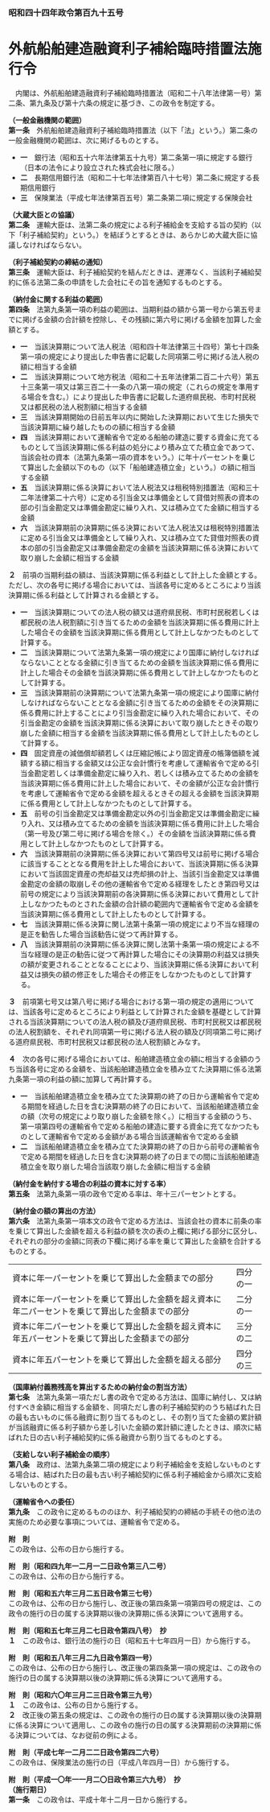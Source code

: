 ### 昭和四十四年政令第百九十五号  
# 外航船舶建造融資利子補給臨時措置法施行令  
　内閣は、外航船舶建造融資利子補給臨時措置法（昭和二十八年法律第一号）第二条、第九条及び第十六条の規定に基づき、この政令を制定する。  
  
**（一般金融機関の範囲）**  
**第一条**　外航船舶建造融資利子補給臨時措置法（以下「法」という。）第二条の一般金融機関の範囲は、次に掲げるものとする。  
* **一**　銀行法（昭和五十六年法律第五十九号）第二条第一項に規定する銀行（日本の法令により設立された株式会社に限る。）  
* **二**　長期信用銀行法（昭和二十七年法律第百八十七号）第二条に規定する長期信用銀行  
* **三**　保険業法（平成七年法律第百五号）第二条第二項に規定する保険会社  
  
**（大蔵大臣との協議）**  
**第二条**　運輸大臣は、法第二条の規定による利子補給金を支給する旨の契約（以下「利子補給契約」という。）を結ぼうとするときは、あらかじめ大蔵大臣に協議しなければならない。  
  
**（利子補給契約の締結の通知）**  
**第三条**　運輸大臣は、利子補給契約を結んだときは、遅滞なく、当該利子補給契約に係る法第二条の申請をした会社にその旨を通知するものとする。  
  
**（納付金に関する利益の範囲）**  
**第四条**　法第九条第一項の利益の範囲は、当期利益の額から第一号から第五号までに掲げる金額の合計額を控除し、その残額に第六号に掲げる金額を加算した金額とする。  
* **一**　当該決算期について法人税法（昭和四十年法律第三十四号）第七十四条第一項の規定により提出した申告書に記載した同項第二号に掲げる法人税の額に相当する金額  
* **二**　当該決算期について地方税法（昭和二十五年法律第二百二十六号）第五十三条第一項又は第三百二十一条の八第一項の規定（これらの規定を準用する場合を含む。）により提出した申告書に記載した道府県民税、市町村民税又は都民税の法人税割額に相当する金額  
* **三**　当該決算期開始の日前五年以内に開始した決算期において生じた損失で当該決算期に繰り越したものの額に相当する金額  
* **四**　当該決算期において運輸省令で定める船舶の建造に要する資金に充てるものとして当該決算期に係る利益の処分により積み立てた積立金であつて、当該会社の資本（法第九条第一項の資本をいう。）に年十パーセントを乗じて算出した金額以下のもの（以下「船舶建造積立金」という。）の額に相当する金額  
* **五**　当該決算期に係る決算において法人税法又は租税特別措置法（昭和三十二年法律第二十六号）に定める引当金又は準備金として貸借対照表の資本の部の引当金勘定又は準備金勘定に繰り入れ、又は積み立てた金額に相当する金額  
* **六**　当該決算期前の決算期に係る決算において法人税法又は租税特別措置法に定める引当金又は準備金として繰り入れ、又は積み立てた貸借対照表の資本の部の引当金勘定又は準備金勘定の金額を当該決算期に係る決算において取り崩した金額に相当する金額  
  
**２**　前項の当期利益の額は、当該決算期に係る利益として計上した金額とする。ただし、次の各号に掲げる場合においては、当該各号に定めるところにより当該決算期に係る利益として計算される金額とする。  
* **一**　当該決算期についての法人税の額又は道府県民税、市町村民税若しくは都民税の法人税割額に引き当てるための金額を当該決算期に係る費用に計上した場合その金額を当該決算期に係る費用として計上しなかつたものとして計算する。  
* **二**　当該決算期について法第九条第一項の規定により国庫に納付しなければならないこととなる金額に引き当てるための金額を当該決算期に係る費用に計上した場合その金額を当該決算期に係る費用として計上しなかつたものとして計算する。  
* **三**　当該決算期前の決算期について法第九条第一項の規定により国庫に納付しなければならないこととなる金額に引き当てるための金額をその決算期に係る費用に計上することにより引当金勘定に繰り入れた場合において、その引当金勘定の金額を当該決算期に係る決算において取り崩したときその取り崩した金額に相当する金額を当該決算期に係る費用として計上したものとして計算する。  
* **四**　固定資産の減価償却額若しくは圧縮記帳により固定資産の帳簿価額を減額する額に相当する金額又は公正な会計慣行を考慮して運輸省令で定める引当金勘定若しくは準備金勘定に繰り入れ、若しくは積み立てるための金額を当該決算期に係る費用に計上した場合において、その金額が公正な会計慣行を考慮して運輸省令で定める金額を超えるときその超える金額を当該決算期に係る費用として計上しなかつたものとして計算する。  
* **五**　前号の引当金勘定又は準備金勘定以外の引当金勘定又は準備金勘定に繰り入れ、又は積み立てるための金額を当該決算期に係る費用に計上した場合（第一号及び第二号に掲げる場合を除く。）その金額を当該決算期に係る費用として計上しなかつたものとして計算する。  
* **六**　当該決算期前の決算期に係る決算において第四号又は前号に掲げる場合に該当することとなる費用を計上した場合において、当該決算期に係る決算において当該固定資産の売却益又は売却損の計上、当該引当金勘定又は準備金勘定の金額の取崩しその他の運輸省令で定める経理をしたとき第四号又は前号の規定により当該決算期前の各決算期に係る決算において費用として計上しなかつたものとされた金額の合計額の範囲内で運輸省令で定める金額を当該決算期に係る費用として計上したものとして計算する。  
* **七**　当該決算期に係る決算に関し法第十条第一項の規定により不当な経理の是正を勧告した場合当該勧告に従つて再計算する。  
* **八**　当該決算期前の決算期に係る決算に関し法第十条第一項の規定による不当な経理の是正の勧告に従つて再計算した場合にその決算期の利益又は損失の額が変更されることとなることにより、当該決算期に係る決算において利益又は損失の額の修正をした場合その修正をしなかつたものとして計算する。  
  
**３**　前項第七号又は第八号に掲げる場合における第一項の規定の適用については、当該各号に定めるところにより利益として計算された金額を基礎として計算される当該決算期についての法人税の額及び道府県民税、市町村民税又は都民税の法人税割額を、それぞれ同項第一号に掲げる法人税の額及び同項第二号に掲げる道府県民税、市町村民税又は都民税の法人税割額とみなす。  
  
**４**　次の各号に掲げる場合においては、船舶建造積立金の額に相当する金額のうち当該各号に定める金額を、当該船舶建造積立金を積み立てた決算期に係る法第九条第一項の利益の額に加算して再計算する。  
* **一**　当該船舶建造積立金を積み立てた決算期の終了の日から運輸省令で定める期間を経過した日を含む決算期の終了の日において、当該船舶建造積立金の額（次号の規定により取り崩した金額を除く。）に相当する金額のうち、第一項第四号の運輸省令で定める船舶の建造に要する資金に充てなかつたものとして運輸省令で定める金額がある場合当該運輸省令で定める金額  
* **二**　当該船舶建造積立金を積み立てた決算期の終了の日から前号の運輸省令で定める期間を経過した日を含む決算期の終了の日までの間に当該船舶建造積立金を取り崩した場合当該取り崩した金額に相当する金額  
  
**（納付金を納付する場合の利益の資本に対する率）**  
**第五条**　法第九条第一項の政令で定める率は、年十三パーセントとする。  
  
**（納付金の額の算出の方法）**  
**第六条**　法第九条第一項本文の政令で定める方法は、当該会社の資本に前条の率を乗じて算出した金額を超える利益の額を次の表の上欄に掲げる部分に区分し、それぞれの部分の金額に同表の下欄に掲げる率を乗じて算出した金額を合計するものとする。  

|||  
| --- | --- |  
|資本に年一パーセントを乗じて算出した金額までの部分|四分の一|  
|資本に年一パーセントを乗じて算出した金額を超え資本に年二パーセントを乗じて算出した金額までの部分|二分の一|  
|資本に年二パーセントを乗じて算出した金額を超え資本に年五パーセントを乗じて算出した金額までの部分|三分の二|  
|資本に年五パーセントを乗じて算出した金額を超える部分|四分の三|  
  
  
**（国庫納付義務残高を算出するための納付金の割当方法）**  
**第七条**　法第九条第一項ただし書の政令で定める方法は、国庫に納付し、又は納付すべき金額に相当する金額を、同項ただし書の利子補給契約のうち結ばれた日の最も古いものに係る融資に割り当てるものとし、その割り当てた金額の累計額が当該融資に係る利子額から差し引いた金額の累計額に達したときは、順次に結ばれた日の古い利子補給契約に係る融資から割り当てるものとする。  
  
**（支給しない利子補給金の順序）**  
**第八条**　政府は、法第九条第二項の規定により利子補給金を支給しないものとする場合は、結ばれた日の最も古い利子補給契約に係る利子補給金から順次に支給しないものとする。  
  
**（運輸省令への委任）**  
**第九条**　この政令に定めるもののほか、利子補給契約の締結の手続その他の法の実施のため必要な事項については、運輸省令で定める。  
  
**附　則**  
この政令は、公布の日から施行する。  
  
**附　則（昭和四九年一二月一二日政令第三八二号）**  
この政令は、公布の日から施行する。  
  
**附　則（昭和五六年三月二五日政令第三七号）**  
この政令は、公布の日から施行し、改正後の第四条第一項第四号の規定は、この政令の施行の日の属する決算期以後の決算期に係る決算について適用する。  
  
**附　則（昭和五七年三月二七日政令第四八号）　抄**  
**１**　この政令は、銀行法の施行の日（昭和五十七年四月一日）から施行する。  
  
**附　則（昭和五八年三月二九日政令第四一号）**  
この政令は、公布の日から施行し、改正後の第四条第一項の規定は、この政令の施行の日の属する決算期以後の決算期に係る決算について適用する。  
  
**附　則（昭和六〇年三月二三日政令第三九号）**  
**１**　この政令は、公布の日から施行する。  
**２**　改正後の第五条の規定は、この政令の施行の日の属する決算期以後の決算期に係る決算について適用し、この政令の施行の日の属する決算期前の決算期に係る決算については、なお従前の例による。  
  
**附　則（平成七年一二月二二日政令第四二六号）**  
この政令は、保険業法の施行の日（平成八年四月一日）から施行する。  
  
**附　則（平成一〇年一一月二〇日政令第三六九号）　抄**  
**（施行期日）**  
**第一条**　この政令は、平成十年十二月一日から施行する。  
  
